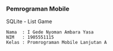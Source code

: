 ### Pemrograman Mobile
SQLite - List Game
```
Nama  : I Gede Nyoman Ambara Yasa
NIM   : 1905551115
Kelas : Promrograman Mobile Lanjutan A
```
